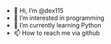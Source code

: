 - 👋 Hi, I’m @dex115
- 👀 I’m interested in programming
- 🌱 I’m currently learning Python
- 📫 How to reach me via github

<!---
dex115/dex115 is a ✨ special ✨ repository because its `README.md` (this file) appears on your GitHub profile.
You can click the Preview link to take a look at your changes.
--->
